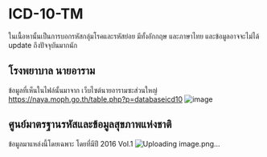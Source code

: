 
# ICD-10-TM

ในเนื้อหานั้นเป็นการบอกรหัสกลุ่มโรคและรหัสย่อย มีทั้งอักกฤษ และภาษาไทย และข้อมูลอาจจะไม่ได้ update ถึงปัจจุบันมากนัก



## โรงพยาบาล นายอาราม
ข้อมูลที่เห็นในไฟล์นั้นมาจาก เว็บไซต์นายอารามซะส่วนใหญ่
https://naya.moph.go.th/table.php?p=databaseicd10
![image](https://github.com/NaritNt/icd-10-tm/assets/131785594/c2b1d591-bb70-41ea-998f-3a99dca51e3e)

## ศูนย์มาตรฐานรหัสและข้อมูลสุขภาพแห่งชาติ
ข้อมูลมาแหล่งนี้โดยเฉพาะ โดยที่มีปี 2016 Vol.1
![Uploading image.png…]()
